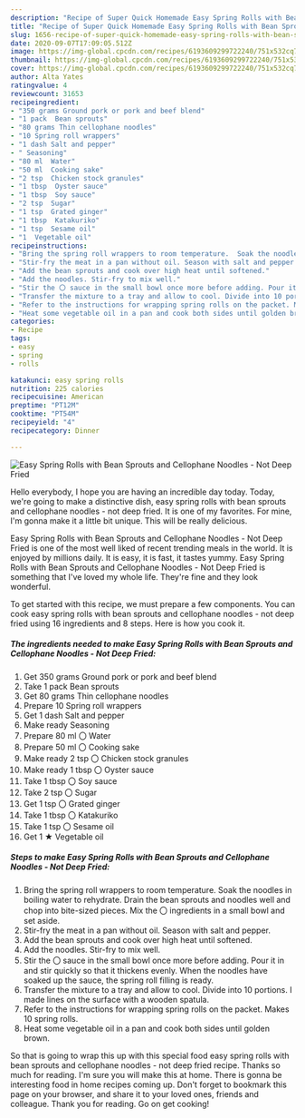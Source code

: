 ```yaml
---
description: "Recipe of Super Quick Homemade Easy Spring Rolls with Bean Sprouts and Cellophane Noodles - Not Deep Fried"
title: "Recipe of Super Quick Homemade Easy Spring Rolls with Bean Sprouts and Cellophane Noodles - Not Deep Fried"
slug: 1656-recipe-of-super-quick-homemade-easy-spring-rolls-with-bean-sprouts-and-cellophane-noodles-not-deep-fried
date: 2020-09-07T17:09:05.512Z
image: https://img-global.cpcdn.com/recipes/6193609299722240/751x532cq70/easy-spring-rolls-with-bean-sprouts-and-cellophane-noodles-not-deep-fried-recipe-main-photo.jpg
thumbnail: https://img-global.cpcdn.com/recipes/6193609299722240/751x532cq70/easy-spring-rolls-with-bean-sprouts-and-cellophane-noodles-not-deep-fried-recipe-main-photo.jpg
cover: https://img-global.cpcdn.com/recipes/6193609299722240/751x532cq70/easy-spring-rolls-with-bean-sprouts-and-cellophane-noodles-not-deep-fried-recipe-main-photo.jpg
author: Alta Yates
ratingvalue: 4
reviewcount: 31653
recipeingredient:
- "350 grams Ground pork or pork and beef blend"
- "1 pack  Bean sprouts"
- "80 grams Thin cellophane noodles"
- "10 Spring roll wrappers"
- "1 dash Salt and pepper"
- " Seasoning"
- "80 ml  Water"
- "50 ml  Cooking sake"
- "2 tsp  Chicken stock granules"
- "1 tbsp  Oyster sauce"
- "1 tbsp  Soy sauce"
- "2 tsp  Sugar"
- "1 tsp  Grated ginger"
- "1 tbsp  Katakuriko"
- "1 tsp  Sesame oil"
- "1  Vegetable oil"
recipeinstructions:
- "Bring the spring roll wrappers to room temperature.  Soak the noodles in boiling water to rehydrate. Drain the bean sprouts and noodles well and chop into bite-sized pieces. Mix the 〇 ingredients in a small bowl and set aside."
- "Stir-fry the meat in a pan without oil. Season with salt and pepper."
- "Add the bean sprouts and cook over high heat until softened."
- "Add the noodles. Stir-fry to mix well."
- "Stir the 〇 sauce in the small bowl once more before adding. Pour it in and stir quickly so that it thickens evenly. When the noodles have soaked up the sauce, the spring roll filling is ready."
- "Transfer the mixture to a tray and allow to cool. Divide into 10 portions. I made lines on the surface with a wooden spatula."
- "Refer to the instructions for wrapping spring rolls on the packet. Makes 10 spring rolls."
- "Heat some vegetable oil in a pan and cook both sides until golden brown."
categories:
- Recipe
tags:
- easy
- spring
- rolls

katakunci: easy spring rolls 
nutrition: 225 calories
recipecuisine: American
preptime: "PT12M"
cooktime: "PT54M"
recipeyield: "4"
recipecategory: Dinner

---
```



![Easy Spring Rolls with Bean Sprouts and Cellophane Noodles - Not Deep Fried](https://img-global.cpcdn.com/recipes/6193609299722240/751x532cq70/easy-spring-rolls-with-bean-sprouts-and-cellophane-noodles-not-deep-fried-recipe-main-photo.jpg)

Hello everybody, I hope you are having an incredible day today. Today, we're going to make a distinctive dish, easy spring rolls with bean sprouts and cellophane noodles - not deep fried. It is one of my favorites. For mine, I'm gonna make it a little bit unique. This will be really delicious.



Easy Spring Rolls with Bean Sprouts and Cellophane Noodles - Not Deep Fried is one of the most well liked of recent trending meals in the world. It is enjoyed by millions daily. It is easy, it is fast, it tastes yummy. Easy Spring Rolls with Bean Sprouts and Cellophane Noodles - Not Deep Fried is something that I've loved my whole life. They're fine and they look wonderful.


To get started with this recipe, we must prepare a few components. You can cook easy spring rolls with bean sprouts and cellophane noodles - not deep fried using 16 ingredients and 8 steps. Here is how you cook it.

<!--inarticleads1-->

##### The ingredients needed to make Easy Spring Rolls with Bean Sprouts and Cellophane Noodles - Not Deep Fried:

1. Get 350 grams Ground pork or pork and beef blend
1. Take 1 pack  Bean sprouts
1. Get 80 grams Thin cellophane noodles
1. Prepare 10 Spring roll wrappers
1. Get 1 dash Salt and pepper
1. Make ready  Seasoning
1. Prepare 80 ml 〇 Water
1. Prepare 50 ml 〇 Cooking sake
1. Make ready 2 tsp 〇 Chicken stock granules
1. Make ready 1 tbsp 〇 Oyster sauce
1. Take 1 tbsp 〇 Soy sauce
1. Take 2 tsp 〇 Sugar
1. Get 1 tsp 〇 Grated ginger
1. Take 1 tbsp 〇 Katakuriko
1. Take 1 tsp 〇 Sesame oil
1. Get 1 ★ Vegetable oil




<!--inarticleads2-->

##### Steps to make Easy Spring Rolls with Bean Sprouts and Cellophane Noodles - Not Deep Fried:

1. Bring the spring roll wrappers to room temperature.  Soak the noodles in boiling water to rehydrate. Drain the bean sprouts and noodles well and chop into bite-sized pieces. Mix the 〇 ingredients in a small bowl and set aside.
1. Stir-fry the meat in a pan without oil. Season with salt and pepper.
1. Add the bean sprouts and cook over high heat until softened.
1. Add the noodles. Stir-fry to mix well.
1. Stir the 〇 sauce in the small bowl once more before adding. Pour it in and stir quickly so that it thickens evenly. When the noodles have soaked up the sauce, the spring roll filling is ready.
1. Transfer the mixture to a tray and allow to cool. Divide into 10 portions. I made lines on the surface with a wooden spatula.
1. Refer to the instructions for wrapping spring rolls on the packet. Makes 10 spring rolls.
1. Heat some vegetable oil in a pan and cook both sides until golden brown.




So that is going to wrap this up with this special food easy spring rolls with bean sprouts and cellophane noodles - not deep fried recipe. Thanks so much for reading. I'm sure you will make this at home. There is gonna be interesting food in home recipes coming up. Don't forget to bookmark this page on your browser, and share it to your loved ones, friends and colleague. Thank you for reading. Go on get cooking!
